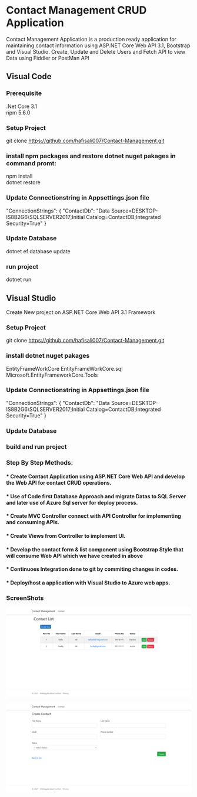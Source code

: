 # Contact Management CRUD Application

Contact Management Application is a production ready application for maintaining contact information using ASP.NET Core Web API 3.1, Bootstrap and Visual Studio. 
Create, Update and Delete Users and Fetch API to view Data using Fiddler or PostMan API

## Visual Code

### Prerequisite 
.Net Core 3.1<br />
npm 5.6.0 <br />

### Setup Project
git clone https://github.com/hafisali007/Contact-Management.git

### install npm packages and restore dotnet nuget pakages in command promt:
npm install <br />
dotnet restore  

### Update Connectionstring in Appsettings.json file
 "ConnectionStrings": {
    "ContactDb": "Data Source=DESKTOP-IS8B2G6\SQLSERVER2017;Initial Catalog=ContactDB;Integrated Security=True"
	}

### Update Database
dotnet ef database update

### run project
dotnet run
 
## Visual Studio
Create New project on ASP.NET Core Web API 3.1 Framework

### Setup Project
git clone https://github.com/hafisali007/Contact-Management.git

### install dotnet nuget pakages
EntityFrameWorkCore
EntityFrameWorkCore.sql
Microsoft.EntityFrameworkCore.Tools

### Update Connectionstring in Appsettings.json file
 "ConnectionStrings": {
    "ContactDb": "Data Source=DESKTOP-IS8B2G6\SQLSERVER2017;Initial Catalog=ContactDB;Integrated Security=True"
	}
	
### Update Database

### build and run project
	
### Step By Step Methods:

#### * Create Contact Application using ASP.NET Core Web API and develop the Web API for contact CRUD operations.

#### * Use of Code first Database Approach and migrate Datas to SQL Server and later use of Azure Sql server for deploy process.

#### * Create MVC Controller connect with API Controller for implementing and consuming APIs.

#### * Create Views from Controller to implement UI.

#### * Develop the contact form & list component using Bootstrap Style that will consume Web API which we have created in above

#### * Continuoes Integration done to git by commiting changes in codes.

#### * Deploy/host a application with Visual Studio to Azure web apps.

### ScreenShots
![ScreenShot](img/ContactList.png)

![ScreenShot](img/ContactActions.png)

